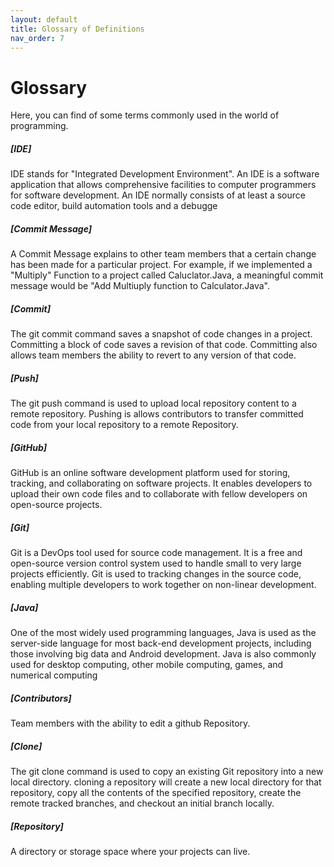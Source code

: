 ```yaml
---
layout: default
title: Glossary of Definitions
nav_order: 7
---
```


# Glossary

Here, you can find of some terms commonly used in the world of programming. 

##### [IDE]
IDE stands for "Integrated Development Environment".  An IDE is a software application that allows comprehensive facilities to computer programmers for software development. An IDE normally consists of at least a source code editor, build automation tools and a debugge

##### [Commit Message]
A Commit Message explains to other team members that a certain change has been made for a particular project. 
For example, if we implemented a "Multiply" Function to a project called Caluclator.Java, a meaningful commit message would be "Add Multiuply function to Calculator.Java". 

##### [Commit]
The git commit command saves a snapshot of code changes in a project. 
Committing a block of code saves a revision of that code. 
Committing also allows team members the ability to revert to any version of that code. 

##### [Push]
The git push command is used to upload local repository content to a remote repository. 
Pushing is allows contributors to transfer committed code from your local repository to a remote Repository.

##### [GitHub]
GitHub is an online software development platform used for storing, tracking, and collaborating on software projects. It enables developers to upload their own code files and to collaborate with fellow developers on open-source projects.

##### [Git]
Git is a DevOps tool used for source code management. It is a free and open-source version control system used to handle small to very large projects efficiently. Git is used to tracking changes in the source code, enabling multiple developers to work together on non-linear development.

##### [Java]
One of the most widely used programming languages, Java is used as the server-side language for most back-end development projects, including those involving big data and Android development. Java is also commonly used for desktop computing, other mobile computing, games, and numerical computing

##### [Contributors]
Team members with the ability to edit a github Repository. 

##### [Clone]
The git clone command is used to copy an existing Git repository into a new local directory.
cloning a repository will create a new local directory for that repository, copy all the contents of the specified repository, create the remote tracked branches, and checkout an initial branch locally.

##### [Repository]
A directory or storage space where your projects can live.
